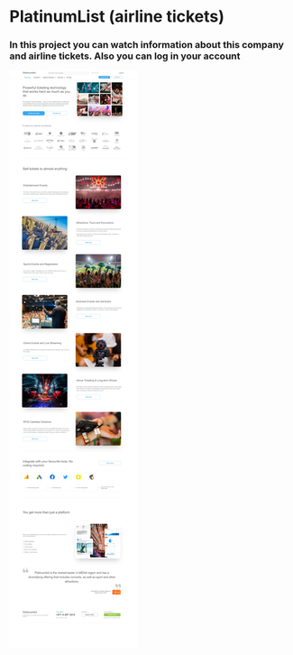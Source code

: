 # PlatinumList (airline tickets)
### In this project you can watch information about this company and airline tickets. Also you can log in your account
<div>
  <img src="Platinum.list.img.jpeg">
 </div>
